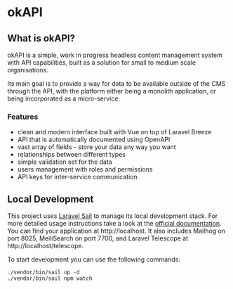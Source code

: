 # okAPI

## What is okAPI?

okAPI is a simple, work in progress headless content management system with API capabilities, built as a solution for
small to medium scale organisations.

Its main goal is to provide a way for data to be available outside of the CMS through the API, with the platform either
being a monolith application, or being incorporated as a micro-service.

### Features

* clean and modern interface built with Vue on top of Laravel Breeze
* API that is automatically documented using OpenAPI
* vast array of fields - store your data any way you want
* relationships between different types
* simple validation set for the data
* users management with roles and permissions
* API keys for inter-service communication

## Local Development

This project uses [Laravel Sail](https://laravel.com/docs/sail) to manage its local development stack. For more detailed
usage instructions take a look at the [official documentation](https://laravel.com/docs/sail). You can find your
application at http://localhost. It also includes Mailhog on port 8025, MeiliSearch on port 7700, and Laravel Telescope
at http://localhost/telescope.

To start development you can use the following commands:

```shell
./vendor/bin/sail up -d
./vendor/bin/sail npm watch
```
